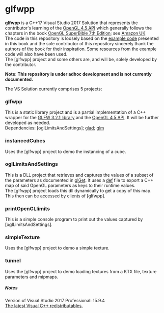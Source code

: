 # glfwpp
**glfwpp** is a C++17 Visual Studio 2017 Solution that represents the contributor's learning
of the [OpenGL 4.5 API](https://www.khronos.org/registry/OpenGL-Refpages/gl4/)
which generally follows the chapters in the book [OpenGL SuperBible 7th Edition](http://www.openglsuperbible.com/);
 see [Amazon UK](https://www.amazon.co.uk/OpenGL-Superbible-Comprehensive-Tutorial-Reference/dp/0672337479/ref=sr_1_1?ie=UTF8&qid=1543245854&sr=8-1&keywords=opengl+superbible+comprehensive+tutorial+and+reference)  
The code in this repository is loosely based on the [example code](http://www.openglsuperbible.com/example-code/)
presented in this book and the sole contributor of this repository sincerely thank the
authors of the book for their inspiration. Some resources from the example code will also have been used.  
The [glfwpp] project and some others are, and will be, solely developed by the contributor.

**Note: This repository is under adhoc development and is not currently documented.**

The VS Solution currently comprises 5 projects:
### glfwpp
This is a static library project and is a partial implementation of a C++ wrapper for the [GLFW 3.2.1 library](http://www.glfw.org/)
and the [OpenGL 4.5 API](https://www.khronos.org/registry/OpenGL-Refpages/gl4/). It will be further developed as needed.  
Dependencies: [oglLimitsAndSettings]; [glad](https://glad.dav1d.de/); [glm](https://glm.g-truc.net/0.9.9/index.html)

### instancedCubes
Uses the [glfwpp] project to demo the instancing of a cube.

### oglLimitsAndSettings
This is a DLL project that retrieves and captures the values of a subset of the parameters as documented in [glGet](https://www.khronos.org/registry/OpenGL-Refpages/gl4/html/glGet.xhtml).
It uses a [def](https://msdn.microsoft.com/en-us/library/d91k01sh.aspx) file to export a C++ map of said OpenGL parameters as keys to their runtime values.  
The [glfwpp] project loads this dll dynamically to get a copy of this map. This then can be accessed by clients of [glfwpp].

### printOpenGLlimits
This is a simple console program to print out the values captured by [oglLimitsAndSettings].

### simpleTexture
Uses the [glfwpp] project to demo a simple texture.

### tunnel
Uses the [glfwpp] project to demo loading textures from a KTX file, texture parameters and mipmaps.

##### Notes
Version of Visual Studio 2017 Professional: 15.9.4<br/>
[The latest Visual C++ redistributables.](https://support.microsoft.com/en-us/help/2977003/the-latest-supported-visual-c-downloads)

